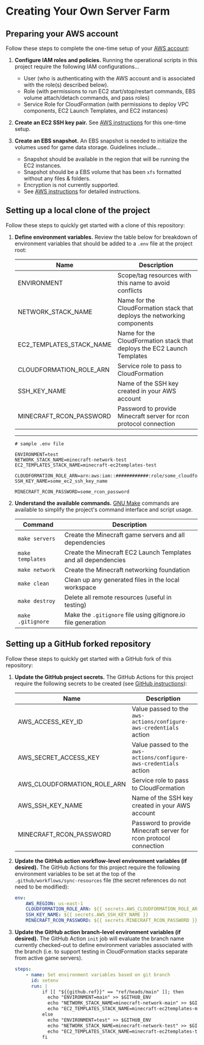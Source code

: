 # Creating Your Own Server Farm

## Preparing your AWS account

Follow these steps to complete the one-time setup of your [AWS account](https://aws.amazon.com/premiumsupport/knowledge-center/create-and-activate-aws-account/):

1. **Configure IAM roles and policies.** Running the operational scripts in this project require the following IAM configurations...

    - User (who is authenticating with the AWS account and is associated with the role(s) described below).
    - Role (with permissions to run EC2 start/stop/restart commands, EBS volume attach/detach commands, and pass roles)
    - Service Role for CloudFormation (with permissions to deploy VPC components, EC2 Launch Templates, and EC2 instances)

1. **Create an EC2 SSH key pair.** See [AWS instructions](https://docs.aws.amazon.com/AWSEC2/latest/UserGuide/ec2-key-pairs.html#prepare-key-pair) for this one-time setup.

1. **Create an EBS snapshot.** An EBS snapshot is needed to initialize the volumes used for game data storage. Guidelines include...

    - Snapshot should be available in the region that will be running the EC2 instances.
    - Snapshot should be a EBS volume that has been `xfs` formatted without any files & folders.
    - Encryption is not currently supported.
    - See [AWS instructions](https://docs.aws.amazon.com/AWSEC2/latest/UserGuide/ebs-creating-snapshot.html#ebs-create-snapshot) for detailed instructions.

## Setting up a local clone of the project

Follow these steps to quickly get started with a clone of this repository:

1. **Define environment variables.** Review the table below for breakdown of environment variables that should be added to a `.env` file at the project root:

    | Name                     | Description                                                              |
    | ------------------------ | ------------------------------------------------------------------------ |
    | ENVIRONMENT              | Scope/tag resources with this name to avoid conflicts                    |
    | NETWORK_STACK_NAME       | Name for the CloudFormation stack that deploys the networking components |
    | EC2_TEMPLATES_STACK_NAME | Name for the CloudFormation stack that deploys the EC2 Launch Templates  |
    | CLOUDFORMATION_ROLE_ARN  | Service role to pass to CloudFormation                                   |
    | SSH_KEY_NAME             | Name of the SSH key created in your AWS account                          |
    | MINECRAFT_RCON_PASSWORD  | Password to provide Minecraft server for rcon protocol connection        |

    ***

    ```properties
    # sample .env file

    ENVIRONMENT=test
    NETWORK_STACK_NAME=minecraft-network-test
    EC2_TEMPLATES_STACK_NAME=minecraft-ec2templates-test

    CLOUDFORMATION_ROLE_ARN=arn:aws:iam::############:role/some_cloudformation_service_role
    SSH_KEY_NAME=some_ec2_ssh_key_name

    MINECRAFT_RCON_PASSWORD=some_rcon_password
    ```

1. **Understand the available commands.** [GNU Make](https://www.gnu.org/software/make/manual/make.html) commands are available to simplify the project's command interface and script usage.

    | Command           | Description                                                    |
    | ----------------- | -------------------------------------------------------------- |
    | `make servers`    | Create the Minecraft game servers and all dependencies         |
    | `make templates`  | Create the Minecraft EC2 Launch Templates and all dependencies |
    | `make network`    | Create the Minecraft networking foundation                     |
    | `make clean`      | Clean up any generated files in the local workspace            |
    | `make destroy`    | Delete all remote resources (useful in testing)                |
    | `make .gitignore` | Make the `.gitignore` file using gitignore.io file generation  |

## Setting up a GitHub forked repository

Follow these steps to quickly get started with a GitHub fork of this repository:

1. **Update the GitHub project secrets.** The GitHub Actions for this project require the following secrets to be created (see [GitHub instructions](https://docs.github.com/en/free-pro-team@latest/actions/reference/encrypted-secrets#creating-encrypted-secrets-for-a-repository)):

    | Name                        | Description                                                        |
    | --------------------------- | ------------------------------------------------------------------ |
    | AWS_ACCESS_KEY_ID           | Value passed to the `aws-actions/configure-aws-credentials` action |
    | AWS_SECRET_ACCESS_KEY       | Value passed to the `aws-actions/configure-aws-credentials` action |
    | AWS_CLOUDFORMATION_ROLE_ARN | Service role to pass to CloudFormation                             |
    | AWS_SSH_KEY_NAME            | Name of the SSH key created in your AWS account                    |
    | MINECRAFT_RCON_PASSWORD     | Password to provide Minecraft server for rcon protocol connection  |

1. **Update the GitHub action workflow-level environment variables (if desired).** The GitHub Actions for this project require the following environment variables to be set at the top of the `.github/workflows/sync-resources` file (the secret references do not need to be modified):

    ```yaml
    env:
        AWS_REGION: us-east-1
        CLOUDFORMATION_ROLE_ARN: ${{ secrets.AWS_CLOUDFORMATION_ROLE_ARN }}
        SSH_KEY_NAME: ${{ secrets.AWS_SSH_KEY_NAME }}
        MINECRAFT_RCON_PASSWORD: ${{ secrets.MINECRAFT_RCON_PASSWORD }}
    ```

1. **Update the GitHub action branch-level environment variables (if desired).** The GitHub Action `init` job will evaluate the branch name currently checked-out to define environment variables associated with the branch (i.e. to support testing in CloudFormation stacks separate from active game servers).

    ```yaml
    steps:
        - name: Set environment variables based on git branch
          id: setenv
          run: |
              if [[ "${{github.ref}}" == "ref/heads/main" ]]; then
                echo "ENVIRONMENT=main" >> $GITHUB_ENV
                echo "NETWORK_STACK_NAME=minecraft-network-main" >> $GITHUB_ENV
                echo "EC2_TEMPLATES_STACK_NAME=minecraft-ec2templates-main" >> $GITHUB_ENV
              else
                echo "ENVIRONMENT=test" >> $GITHUB_ENV
                echo "NETWORK_STACK_NAME=minecraft-network-test" >> $GITHUB_ENV
                echo "EC2_TEMPLATES_STACK_NAME=minecraft-ec2templates-test" >> $GITHUB_ENV
              fi
    ```
